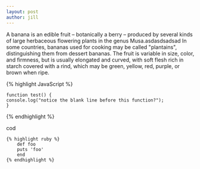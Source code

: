 ```yaml
---
layout: post
author: jill
---
```

A banana is an edible fruit – botanically a berry – produced by several kinds
of large herbaceous flowering plants in the genus Musa.asdasdsadsad
In some countries, bananas used for cooking may be called "plantains",
distinguishing them from dessert bananas. The fruit is variable in size, color,
and firmness, but is usually elongated and curved, with soft flesh rich in
starch covered with a rind, which may be green, yellow, red, purple, or brown
when ripe.

{% highlight JavaScript %}

    function test() {
    console.log("notice the blank line before this function?");
    }
    
{% endhighlight %}

cod<div class="code-block">

    {% highlight ruby %}
        def foo
        puts 'foo'
        end
    {% endhighlight %}
</div>